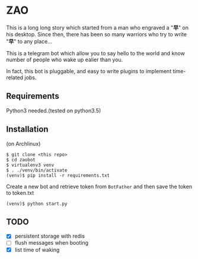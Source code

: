 ZAO
===

This is a long long story which started from a man
who engraved a "**早**" on his desktop. Since then,
there has been so many warriors who try to write
"**早**" to any place...

This is a telegram bot which allow you to say hello
to the world and know number of people who wake up ealier
than you.

In fact, this bot is pluggable, and easy to write plugins
to implement time-related jobs.

Requirements
------------

Python3 needed.(tested on python3.5)

Installation
------------

(on Archlinux)
```
$ git clone <this repo>
$ cd zaobot
$ virtualenv3 venv
$ . ./venv/bin/activate
(venv)$ pip install -r requirements.txt
```

Create a new bot and retrieve token from `BotFather` and
then save the token to token.txt

```
(venv)$ python start.py
```

TODO
----

* [x] persistent storage with redis
* [ ] flush messages when booting
* [x] list time of waking
